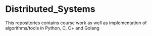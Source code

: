 # Distributed_Systems
This repositories contains course work as well as implementation of algorithms/tools in Python, C, C+ and Golang
